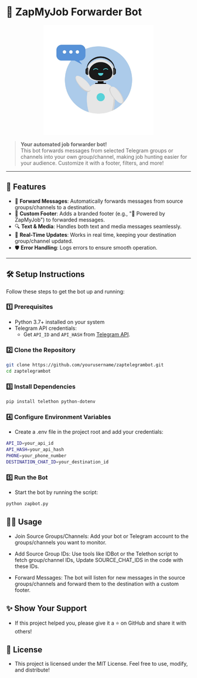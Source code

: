 # 🚀 **ZapMyJob Forwarder Bot**

<p align="center">
  <img src="https://github.com/Dantusaikamal/zaptelegrambot/blob/main/zap.jpg" alt="Bot Image" width="300">
</p>

> **Your automated job forwarder bot!**  
> This bot forwards messages from selected Telegram groups or channels into your own group/channel, making job hunting easier for your audience. Customize it with a footer, filters, and more!

---

## 🎯 **Features**

- 🌟 **Forward Messages**: Automatically forwards messages from source groups/channels to a destination.
- 📝 **Custom Footer**: Adds a branded footer (e.g., "🔗 Powered by ZapMyJob") to forwarded messages.
- 🔍 **Text & Media**: Handles both text and media messages seamlessly.
- 🚦 **Real-Time Updates**: Works in real time, keeping your destination group/channel updated.
- 🛡️ **Error Handling**: Logs errors to ensure smooth operation.

---

## 🛠️ **Setup Instructions**

Follow these steps to get the bot up and running:

### 1️⃣ **Prerequisites**

- Python 3.7+ installed on your system
- Telegram API credentials:
  - Get `API_ID` and `API_HASH` from [Telegram API](https://my.telegram.org/).

### 2️⃣ **Clone the Repository**

```bash
git clone https://github.com/yourusername/zaptelegrambot.git
cd zaptelegrambot
```

### 3️⃣ Install Dependencies

```bash
pip install telethon python-dotenv
```

### 4️⃣ Configure Environment Variables

- Create a .env file in the project root and add your credentials:

```bash
API_ID=your_api_id
API_HASH=your_api_hash
PHONE=your_phone_number
DESTINATION_CHAT_ID=your_destination_id
```

### 5️⃣ Run the Bot

- Start the bot by running the script:

```bash
python zapbot.py
```

## 🧑‍💻 Usage

- Join Source Groups/Channels: Add your bot or Telegram account to the groups/channels you want to monitor.

- Add Source Group IDs: Use tools like IDBot or the Telethon script to fetch group/channel IDs, Update SOURCE_CHAT_IDS in the code with these IDs.

- Forward Messages: The bot will listen for new messages in the source groups/channels and forward them to the destination with a custom footer.

## ✨ Show Your Support

- If this project helped you, please give it a ⭐️ on GitHub and share it with others!

## 📄 License

- This project is licensed under the MIT License. Feel free to use, modify, and distribute!
